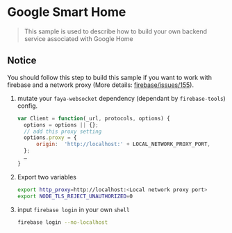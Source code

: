 # Google Smart Home

> This sample is used to describe how to build your own backend service associated with Google Home

## Notice

You should follow this step to build this sample if you want to work with firebase and a network proxy (More details: [firebase/issues/155]).

[firebase/issues/155]: https://github.com/firebase/firebase-tools/issues/155

1. mutate your `faya-websocket` dependency (dependant by `firebase-tools`) config.

   ```js
   var Client = function(_url, protocols, options) {
     options = options || {};
     // add this proxy setting
     options.proxy = {
         origin:  'http://localhost:' + LOCAL_NETWORK_PROXY_PORT,
     };
     …
   }
   ```

1. Export two variables

   ```sh
   export http_proxy=http://localhost:<Local network proxy port>
   export NODE_TLS_REJECT_UNAUTHORIZED=0
   ```

1. input `firebase login` in your own `shell`

   ```sh
   firebase login --no-localhost
   ```
